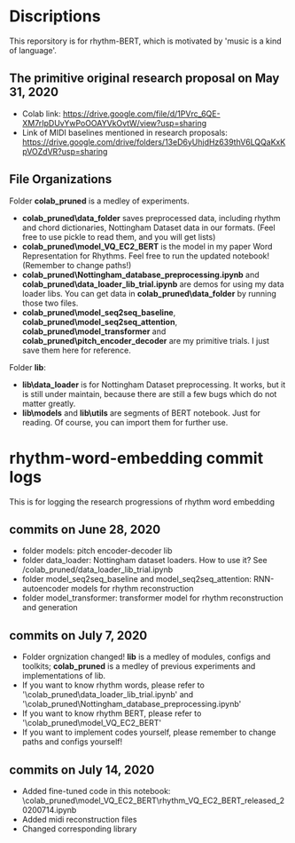 # Discriptions
This reporsitory is for rhythm-BERT, which is motivated by 'music is a kind of language'.

## The primitive original research proposal on May 31, 2020
- Colab link: https://drive.google.com/file/d/1PVrc_6QE-XM7rIpDUvYwPoOOAYVkOvtW/view?usp=sharing 
- Link of MIDI baselines mentioned in research proposals: https://drive.google.com/drive/folders/13eD6yUhjdHz639thV6LQQaKxKpVOZdVR?usp=sharing

## File Organizations
Folder **colab_pruned** is a medley of experiments.
- **colab_pruned\data_folder** saves preprocessed data, including rhythm and chord dictionaries, Nottingham Dataset data in our formats. (Feel free to use pickle to read them, and you will get lists)
- **colab_pruned\model_VQ_EC2_BERT** is the model in my paper Word Representation for Rhythms. Feel free to run the updated notebook! (Remember to change paths!)
- **colab_pruned\Nottingham_database_preprocessing.ipynb** and **colab_pruned\data_loader_lib_trial.ipynb** are demos for using my data loader libs. You can get data in **colab_pruned\data_folder** by running those two files.
- **colab_pruned\model_seq2seq_baseline**, **colab_pruned\model_seq2seq_attention**, **colab_pruned\model_transformer** and **colab_pruned\pitch_encoder_decoder** are my primitive trials. I just save them here for reference.

Folder **lib**:
- **lib\data_loader** is for Nottingham Dataset preprocessing. It works, but it is still under maintain, because there are still a few bugs which do not matter greatly.
- **lib\models** and **lib\utils** are segments of BERT notebook. Just for reading. Of course, you can import them for further use.

# rhythm-word-embedding commit logs
This is for logging the research progressions of rhythm word embedding

## commits on June 28, 2020
- folder models: pitch encoder-decoder lib
- folder data_loader: Nottingham dataset loaders. How to use it? See /colab_pruned/data_loader_lib_trial.ipynb
- folder model_seq2seq_baseline and model_seq2seq_attention: RNN-autoencoder models for rhythm reconstruction
- folder model_transformer: transformer model for rhythm reconstruction and generation

## commits on July 7, 2020
- Folder orgnization changed! **lib** is a medley of modules, configs and toolkits; **colab_pruned** is a medley of previous experiments and implementations of lib.
- If you want to know rhythm words, please refer to '\colab_pruned\data_loader_lib_trial.ipynb' and '\colab_pruned\Nottingham_database_preprocessing.ipynb'
- If you want to know rhythm BERT, please refer to '\colab_pruned\model_VQ_EC2_BERT'
- If you want to implement codes yourself, please remember to change paths and configs yourself!

## commits on July 14, 2020
- Added fine-tuned code in this notebook: \colab_pruned\model_VQ_EC2_BERT\rhythm_VQ_EC2_BERT_released_20200714.ipynb
- Added midi reconstruction files
- Changed corresponding library

